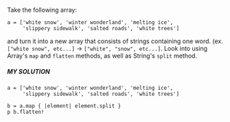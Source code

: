 Take the following array:

```
a = ['white snow', 'winter wonderland', 'melting ice',
     'slippery sidewalk', 'salted roads', 'white trees']
```
and turn it into a new array that consists of strings containing one word. (ex. `["white snow", etc...]` → `["white", "snow", etc...]`. Look into using Array's `map` and `flatten` methods, as well as String's `split` method.


##### MY SOLUTION
```
a = ['white snow', 'winter wonderland', 'melting ice',
     'slippery sidewalk', 'salted roads', 'white trees']

b = a.map { |element| element.split }
p b.flatten!
```
